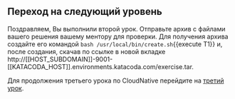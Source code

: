 ## Переход на следующий уровень
Поздравляем, Вы выполнили второй урок. Отправьте архив с файлами вашего решения вашему ментору для проверки. Для получения архива создайте его командой `bash /usr/local/bin/create.sh`{{execute T1}} и, после создания, скачав по ссылке в новой вкладке http://[[HOST_SUBDOMAIN]]-9001-[[KATACODA_HOST]].environments.katacoda.com/exercise.tar.

Для продолжения третьего урока по CloudNative перейдите на [третий урок](https://www.katacoda.com/essch/scenarios/exercise3).
